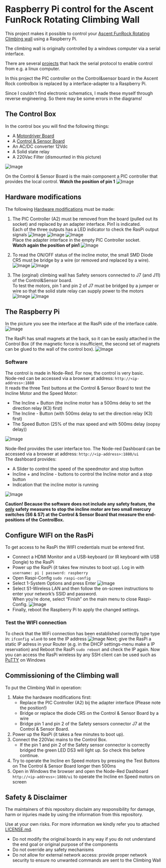 # Raspberry Pi control for the Ascent FunRock Rotating Climbing Wall
This project makes it possible to control your [Ascent FunRock Rotating Climbing wall](https://www.youtube.com/watch?v=9913A6JC2e4) using a Raspberry Pi.

The climbing wall is originally controlled by a windows computer via a serial interface.

There are several [projects](https://github.com/james-schaefer/climbing_wall) that hack the serial protocol to enable control from e.g. a linux computer.

In this project the PIC controller on the Control&sensor board in the Ascent Rock controlbox is replaced by a interface-adapter to a Raspberry Pi.

Since I couldn't find electronic schematics, I made these myself through reverse engineering. So there may be some errors in the diagrams!

## The Control Box 
In the control box you will find the following things:
+ A [Motordriver Board](docs/Ascent%20Rock%20climbing%20wall%20-%20motordriverBoard.pdf)
+ A [Control & Sensor Board](docs/Ascent%20Rock%20climbing%20wall%20-%20control%26sensorBoard.pdf)
+ An AC/DC converter 12Vdc
+ A Solid state relay
+ A 220Vac Filter (dismounted in this picture)
  
![Image](https://github.com/user-attachments/assets/920325ef-27a8-4f6d-b610-b1c8df46e19a)

On the Control & Sensor Board is the main component a PIC controller that provides the local control.
**Watch the position of pin 1**
![Image](https://github.com/user-attachments/assets/00076dc4-0fa1-4953-9959-155c7547caa8)

## Hardware modifications
The following [Hardware modifications](docs/Ascent%20Rock%20climbing%20wall%20-%20control%26sensorBoard%20-%20modification.pdf) must be made:
1. The PIC Controller (A2) must be removed from the board (pulled out its socket) and replaced by an adapter interface. Pin1 is indicated.\
Each of the three outputs has a LED indicator to check the RasPi output signals
![Image](https://github.com/user-attachments/assets/c846731c-421d-4253-84c1-664b64dce70d)
![Image](https://github.com/user-attachments/assets/e970b072-6869-4e7e-af19-e41e519ca6de)
![Image](https://github.com/user-attachments/assets/e556ef24-e326-4583-9149-f25a6315d7b8)<br/>
Place the adapter interface in the empty PIC Controller socket.\
**Watch again the position of pin1**
![Image](https://github.com/user-attachments/assets/c3dd3c93-2739-42d3-b39b-0a7e3bd388ef)

2. To read the ON/OFF status of the incline motor, the small SMD Diode CR5 must be bridge by a wire (or removed and replaced by a wire).
![Image](https://github.com/user-attachments/assets/ff3f1cff-c8b7-4272-9f4c-2c61ecfadbee)
![Image](https://github.com/user-attachments/assets/869d436e-7250-483d-8569-17e05c424b0a)

3. The (orginal) climbing wall has Safety sensors connected to J7 (and J11) of the Control&Sensor board.\
To test the motors, pin 1 and pin 2 of J7 must be bridged by a jumper or wire  so that the solid state relay can supply power to the motors
![Image](https://github.com/user-attachments/assets/ae8c4b25-6c92-446a-ac79-8f18d6242598)
![Image](https://github.com/user-attachments/assets/216d6d0c-3149-475c-9b34-b506e2e61128)

## The Raspberry Pi
In the picture you see the interface at the RasPi side of the interface cable.
![Image](https://github.com/user-attachments/assets/f44d5229-a0ef-4c90-9e75-f0dc811b8678)

The RasPi has small magnets at the back, so it can be easily attached in the Control Box (if the magnetic force is insufficient, the second set of magnets can be glued to the wall of the control box).
![Image](https://github.com/user-attachments/assets/847f3481-7357-4767-9331-9fa5581eb1a5)

### Software
The control is made in Node-Red. For now, the control is very basic.\
Node-red can be accessed via a browser at address: `http://<ip-address>:1880`\
It reads the three Test buttons at the Control & Sensor Board to test the Incline Motor and the Speed Motor:
  + The Incline + Button (the incline motor has a 500ms delay to set the direction relay (K3) first)
  + The Incline - Button (with 500ms delay to set the direction relay (K3) first)
  + The Speed Button (25% of the max speed and with 500ms delay (oopsy delay))

![Image](https://github.com/user-attachments/assets/7d8e421f-052d-4e50-84a8-b23413c0e593)

Node-Red provides the user interface too. The Node-red Dashboard can be accessed via a browser at address: `http://<ip-address>:1880/ui`\
The dashboard provides:
  -  A Slider to control the speed of the speedmotor and stop button
  -  Incline + and Incline - buttons to control the Incline motor and a stop button
  -  Indication that the incline motor is running

![Image](https://github.com/user-attachments/assets/d813da7f-671f-40a0-8b89-f332a3d1300d)

**Caution! Because the software does not include any safety feature, the <ins>only</ins> safety measures to stop the incline motor are two small mercury switches (S6 & S7) at the Control & Sensor Board that measure the end-positions of the ControlBox.**

## Configure WIFI on the RasPi
To get access to he RasPi the WIFI credentials must be entered first.
- Connect a HDMI Monitor and a USB-keyboard (or IR keyboard with USB Dongle) to the RasPi
- Power up the RasPi (it takes few minutes to boot up). Log in with `username: pi | password: raspberry`
- Open Raspi-Config `sudo raspi-config`
- Select 1-System Options and press Enter
![Image](https://github.com/user-attachments/assets/a1c9d716-3f1b-4cd5-bf11-062dbb230d4a)
- Select S1-Wireless LAN and then follow the on-screen instructions to enter your network’s SSID and password.<br/> When you’re done, select “Finish” on the main menu to close Raspi-Config.
![Image](https://github.com/user-attachments/assets/a823daf3-3cf0-4b75-8198-a495e948614d)
- Finally, reboot the Raspberry Pi to apply the changed settings.

### Test the WIFI connection
To check that the WiFi connection has been established correctly type type in: `ifconfig wlan0` to see the IP address
![Image](https://github.com/user-attachments/assets/748777c5-0e88-4cd4-8c2e-074695c4cb0c)
Next; give the RasPi a static IP adress in your Router (e.g. in the DHCP settings-menu make a IP reservation) and Reboot the RasPi `sudo reboot` and check the IP again. Now you can access the RasPi wireless by any SSH client can be used such as [PuTTY](https://www.putty.org/) on Windows  

## Commissioning of the Climbing wall
To put the Climbing Wall in operation:
1. Make the hardware modifications first:
    - Replace the PIC Controller (A2) bij the adapter interface (Please note the position!)
    - Bridge or replace the diode CR5 on the Control & Sensor Board by a wire
    - Bridge pin 1 and pin 2 of the Safety sensors connector J7 at the Control & Sensor Board.
2. Power up the RasPi (it takes a few minutes to boot up).
3. Connect the 220Vac mains to the Control Box. 
    - If the pin 1 and pin 2 of the Safety sensor connector is correctly bridged the green LED DS3 will light up. So check this before continue.
4. Try to operate the Incline en Speed motors by pressing the Test Buttons on The Control & Sensor Board longer then 500ms
5. Open in Windows the browser and open the Node-Red Dashboard `http://<ip-address>:1880/ui` to operate the Incline en Speed motors on screen

## Safety & Disclaimer
The maintainers of this repository disclaim any responsibility for damage, harm or injuries made by using the information from this repository.

Use at your own risks. For more information we kindly refer you to attached [LICENSE.md](LICENSE.md).

- Do not modify the original boards in any way if you do not understand the end goal or original purpose of the components
- Do not override any safety mechanisms
- Do not allow for external network access: provide proper network security to ensure no unwanted commands are sent to the Climbing Wall
